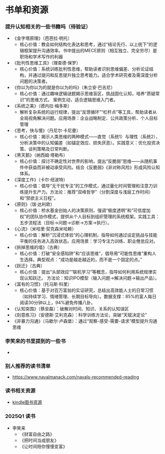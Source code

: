 # 书单和资源

### 提升认知相关的一些书籍吗（待验证）
- 《金字塔原理》（芭芭拉·明托）
    - 核心价值：教会如何结构化表达和思考，通过“结论先行、以上统下”的逻辑框架提升沟通效率。书中提出的MECE原则（相互独立、完全穷尽）是职场和学术写作的利器
- 《批判性思维工具》（理查德·保罗）
    - 核心价值：系统训练批判性思维，帮助读者识别思维偏差、分析论证结构，并通过提问和反思提升独立思考能力。适合学术研究者及需深度分析问题的决策者。
- 《你以为你以为的就是你以为的吗》（朱立安·巴吉尼）
    - 核心价值：通过趣味逻辑谜题揭示思维盲区，挑战固化认知，培养“质疑常识”的思维方式， 案例生动，适合逻辑思维入门者。
- 《系统之美》（德内拉·梅多斯）
    - 解析复杂系统的运行规律，提出“反馈循环”“杠杆点”等工具，帮助读者从全局视角解决问题。应用场景：企业战略制定、公共政策分析、个人目标管理
- 《思考，快与慢》（丹尼尔·卡尼曼）
    - 核心价值：揭示人类思维的两种模式——直觉（系统1）与理性（系统2），分析决策中的认知偏差（如锚定效应、损失厌恶）。实践意义：优化投资决策、谈判策略及日常判断。
- 《黑天鹅》（纳西姆·塔勒布）
    - 核心价值：探讨不确定性对世界的影响，提出“反脆弱”思维——从随机事件中获益而非被动承受风险。结合《反脆弱》《非对称风险》形成风险认知体系。
- 《深度工作》（卡尔·纽波特）
    - 核心价值：倡导“无干扰专注”的工作模式，通过量化时间管理和注意力训练提升生产力。方法论：推荐“双峰哲学”（分割深度与浅层工作时间）和“禁欲主义日程”。
- 《原则》（瑞·达利欧）
    - 核心价值：桥水基金创始人的决策原则，强调“极度透明”和“可信度加权”的团队协作模式，提供从个人目标到组织管理的系统框架。实践工具：五步流程法（目标→问题→诊断→方案→执行）。
- 《心流》（米哈里·契克森米哈赖）
    - 核心价值：解析“沉浸式体验”的心理机制，指导如何通过设定挑战与技能平衡的任务进入高效状态。应用场景：学习专注力训练、职业倦怠应对。
- 《拆掉思维的墙》（古典）
    - 核心价值：打破“安全感陷阱”和“应该思维”，倡导用“可能性思维”重构人生选择。典型观点：“成功是越走越近的，而不是一个固定的点。”
- 《跃迁》（古典）
    - 核心价值：提出“头部效应”“联机学习”等概念，指导如何利用系统规律实现认知跃迁。 方法论：知识IPO模型（输入问题→解决问题→输出产品）。
- 《富有的习惯》（托马斯·科里）
    - 核心价值：基于对百万富翁的实证研究，总结出高效能人士的日常习惯（如持续学习、情绪管理、长期目标导向）。数据支撑：85%的富人每日阅读30分钟以上，94%避免传播八卦。
- 《认知突围》（蔡垒磊）：破解对时间、知识、关系的认知误区
- 《刻意练习》（安德斯·艾利克森）：科学训练方法论，突破“天赋决定论”
- 《非暴力沟通》（马歇尔·卢森堡）：通过“观察-感受-需要-请求”模型提升沟通思维

### 李笑来的书里提到的一些书
- 


### 别人推荐的读书清单
- https://www.navalmanack.com/navals-recommended-reading

### 读书相关资源
- [kindle图书资源](https://bookfere.com/ebook)


### 2025Q1 读书
- 李笑来
    - 《财富自由之路》
    - 《把时间当成朋友》
    - 《让时间陪你慢慢变富》


